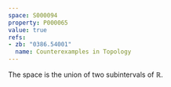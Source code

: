 ```yaml
---
space: S000094
property: P000065
value: true
refs:
- zb: "0386.54001"
  name: Counterexamples in Topology
---
```


The space is the union of two subintervals of $\mathbb R$.
